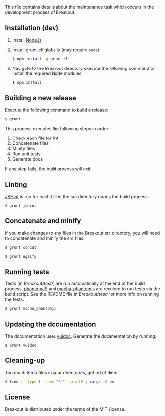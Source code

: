 This file contains details about the maintenance task which occurs in the
development process of Breakout.

Installation (dev)
------------------
1. Install [Node.js](http://nodejs.org/)
2. Install grunt-cli globally (may require `sudo`)

    ```bash
    $ npm install -g grunt-cli
    ```

3. Navigate to the Breakout directory execute the following command to install the required Node modules.

    ```bash
    $ npm install
    ```

Building a new release
----------------------
Execute the following command to build a release:

```bash
$ grunt
```

This process executes the following steps in order:

1. Check each file for lint
2. Concatenate files
3. Minify files
4. Run unit tests
5. Generate docs

If any step fails, the build process will exit.

Linting
-------
[JSHint](https://github.com/jshint/jshint/) is run for each file in the src 
directory during the build process.

```bash
$ grunt jshint
```

Concatenate and minify
----------------------

If you make changes to any files in the Breakout src directory, you will need
to concatenate and minify the src files.

```bash
$ grunt concat
```

```bash
$ grunt uglify
```

Running tests
-------------
Tests (in *Breakout/test/*) are run automatically at the end of the build process.
[phantomJS](http://phantomjs.org/) and [mocha-phantomjs](https://github.com/metaskills/mocha-phantomjs) are required to run tests via the build script.
See the README file in *Breakout/test/* for more info on running the tests.

```bash
$ grunt mocha_phantomjs
```

Updating the documentation
--------------------------
The documentation uses [yuidoc](http://yui.github.io/yuidoc/).
Generate the documentation by running: 

```bash
$ grunt yuidoc
```

Cleaning-up
-----------
Too much temp files in your directories, get rid of them.

```bash
$ find . -type f -name "*~" -print0 | xargs -0 rm
```


License
-------
Breakout is distributed under the terms of the MIT License.
